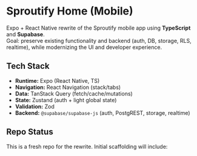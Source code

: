 # Sproutify Home (Mobile)

Expo + React Native rewrite of the Sproutify mobile app using **TypeScript** and **Supabase**.  
Goal: preserve existing functionality and backend (auth, DB, storage, RLS, realtime), while modernizing the UI and developer experience.

## Tech Stack
- **Runtime:** Expo (React Native, TS)
- **Navigation:** React Navigation (stack/tabs)
- **Data:** TanStack Query (fetch/cache/mutations)
- **State:** Zustand (auth + light global state)
- **Validation:** Zod
- **Backend:** `@supabase/supabase-js` (auth, PostgREST, storage, realtime)

## Repo Status
This is a fresh repo for the rewrite. Initial scaffolding will include:
